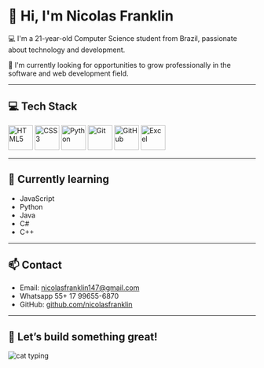 # 👋 Hi, I'm Nicolas Franklin

💻 I'm a 21-year-old Computer Science student from Brazil, passionate about technology and development.

🎯 I'm currently looking for opportunities to grow professionally in the software and web development field.

---

## 💻 Tech Stack

<p align="left">
  <img src="https://cdn.jsdelivr.net/gh/devicons/devicon/icons/html5/html5-original.svg" alt="HTML5" width="50" height="50"/>
  <img src="https://cdn.jsdelivr.net/gh/devicons/devicon/icons/css3/css3-original.svg" alt="CSS3" width="50" height="50"/>
  <img src="https://cdn.jsdelivr.net/gh/devicons/devicon/icons/python/python-original.svg" alt="Python" width="50" height="50"/>
  <img src="https://cdn.jsdelivr.net/gh/devicons/devicon/icons/git/git-original.svg" alt="Git" width="50" height="50"/>
  <img src="https://cdn.jsdelivr.net/gh/devicons/devicon/icons/github/github-original.svg" alt="GitHub" width="50" height="50"/>
  <img src="https://img.icons8.com/fluency/48/microsoft-excel-2019.png" alt="Excel" width="50" height="50"/>
</p>

---

## 🌱 Currently learning

- JavaScript
- Python
- Java
- C#
- C++
---

## 📫 Contact

- Email: nicolasfranklin147@gmail.com
- Whatsapp 55+ 17 99655-6870
- GitHub: [github.com/nicolasfranklin](https://github.com/nicolasfranklin)

---

## 🚀 Let’s build something great!
![cat typing](https://media.giphy.com/media/JIX9t2j0ZTN9S/giphy.gif)
